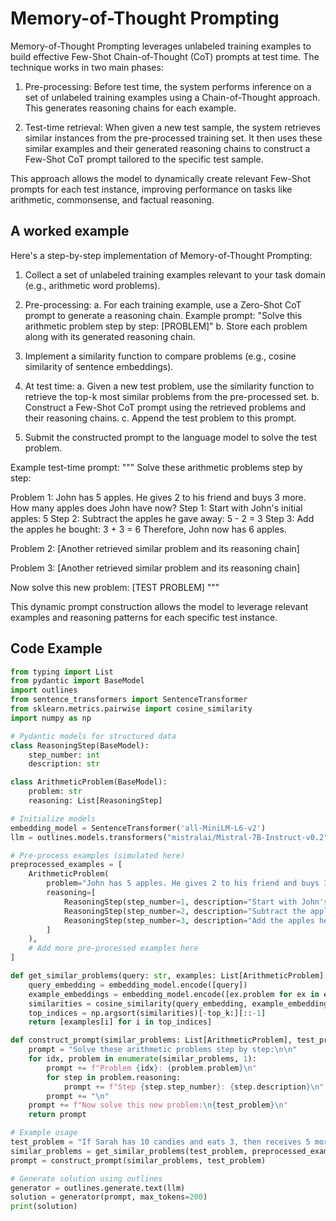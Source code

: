 # Memory-of-Thought Prompting


Memory-of-Thought Prompting leverages unlabeled training examples to build effective Few-Shot Chain-of-Thought (CoT) prompts at test time. The technique works in two main phases:

1. Pre-processing: Before test time, the system performs inference on a set of unlabeled training examples using a Chain-of-Thought approach. This generates reasoning chains for each example.

2. Test-time retrieval: When given a new test sample, the system retrieves similar instances from the pre-processed training set. It then uses these similar examples and their generated reasoning chains to construct a Few-Shot CoT prompt tailored to the specific test sample.

This approach allows the model to dynamically create relevant Few-Shot prompts for each test instance, improving performance on tasks like arithmetic, commonsense, and factual reasoning.
    

## A worked example


Here's a step-by-step implementation of Memory-of-Thought Prompting:

1. Collect a set of unlabeled training examples relevant to your task domain (e.g., arithmetic word problems).

2. Pre-processing:
   a. For each training example, use a Zero-Shot CoT prompt to generate a reasoning chain.
   Example prompt: "Solve this arithmetic problem step by step: [PROBLEM]"
   b. Store each problem along with its generated reasoning chain.

3. Implement a similarity function to compare problems (e.g., cosine similarity of sentence embeddings).

4. At test time:
   a. Given a new test problem, use the similarity function to retrieve the top-k most similar problems from the pre-processed set.
   b. Construct a Few-Shot CoT prompt using the retrieved problems and their reasoning chains.
   c. Append the test problem to this prompt.

5. Submit the constructed prompt to the language model to solve the test problem.

Example test-time prompt:
"""
Solve these arithmetic problems step by step:

Problem 1: John has 5 apples. He gives 2 to his friend and buys 3 more. How many apples does John have now?
Step 1: Start with John's initial apples: 5
Step 2: Subtract the apples he gave away: 5 - 2 = 3
Step 3: Add the apples he bought: 3 + 3 = 6
Therefore, John now has 6 apples.

Problem 2: [Another retrieved similar problem and its reasoning chain]

Problem 3: [Another retrieved similar problem and its reasoning chain]

Now solve this new problem:
[TEST PROBLEM]
"""

This dynamic prompt construction allows the model to leverage relevant examples and reasoning patterns for each specific test instance.
    
## Code Example


```python
from typing import List
from pydantic import BaseModel
import outlines
from sentence_transformers import SentenceTransformer
from sklearn.metrics.pairwise import cosine_similarity
import numpy as np

# Pydantic models for structured data
class ReasoningStep(BaseModel):
    step_number: int
    description: str

class ArithmeticProblem(BaseModel):
    problem: str
    reasoning: List[ReasoningStep]

# Initialize models
embedding_model = SentenceTransformer('all-MiniLM-L6-v2')
llm = outlines.models.transformers("mistralai/Mistral-7B-Instruct-v0.2")

# Pre-process examples (simulated here)
preprocessed_examples = [
    ArithmeticProblem(
        problem="John has 5 apples. He gives 2 to his friend and buys 3 more. How many apples does John have now?",
        reasoning=[
            ReasoningStep(step_number=1, description="Start with John's initial apples: 5"),
            ReasoningStep(step_number=2, description="Subtract the apples he gave away: 5 - 2 = 3"),
            ReasoningStep(step_number=3, description="Add the apples he bought: 3 + 3 = 6"),
        ]
    ),
    # Add more pre-processed examples here
]

def get_similar_problems(query: str, examples: List[ArithmeticProblem], top_k: int = 2) -> List[ArithmeticProblem]:
    query_embedding = embedding_model.encode([query])
    example_embeddings = embedding_model.encode([ex.problem for ex in examples])
    similarities = cosine_similarity(query_embedding, example_embeddings)[0]
    top_indices = np.argsort(similarities)[-top_k:][::-1]
    return [examples[i] for i in top_indices]

def construct_prompt(similar_problems: List[ArithmeticProblem], test_problem: str) -> str:
    prompt = "Solve these arithmetic problems step by step:\n\n"
    for idx, problem in enumerate(similar_problems, 1):
        prompt += f"Problem {idx}: {problem.problem}\n"
        for step in problem.reasoning:
            prompt += f"Step {step.step_number}: {step.description}\n"
        prompt += "\n"
    prompt += f"Now solve this new problem:\n{test_problem}\n"
    return prompt

# Example usage
test_problem = "If Sarah has 10 candies and eats 3, then receives 5 more from her mom, how many candies does she have?"
similar_problems = get_similar_problems(test_problem, preprocessed_examples)
prompt = construct_prompt(similar_problems, test_problem)

# Generate solution using outlines
generator = outlines.generate.text(llm)
solution = generator(prompt, max_tokens=200)
print(solution)
```
    

